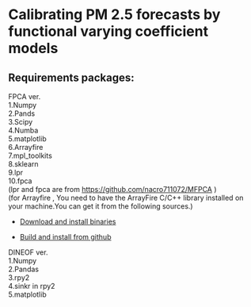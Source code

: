 # Calibrating PM 2.5 forecasts by functional varying coefficient models  

## Requirements packages:
FPCA ver.  
1.Numpy  
2.Pands  
3.Scipy  
4.Numba  
5.matplotlib  
6.Arrayfire  
7.mpl_toolkits  
8.sklearn  
9.lpr  
10.fpca  
(lpr and fpca are from https://github.com/nacro711072/MFPCA )  
(for Arrayfire , You need to have the ArrayFire C/C++ library installed on your machine.You can get it from the following sources.)  

* [Download and install binaries](https://arrayfire.com/download-splash/?redirect\_to=/download)  

* [Build and install from github](https://github.com/arrayfire/arrayfire)  

DINEOF ver.  
1.Numpy  
2.Pandas  
3.rpy2  
4.sinkr in rpy2  
5.matplotlib
